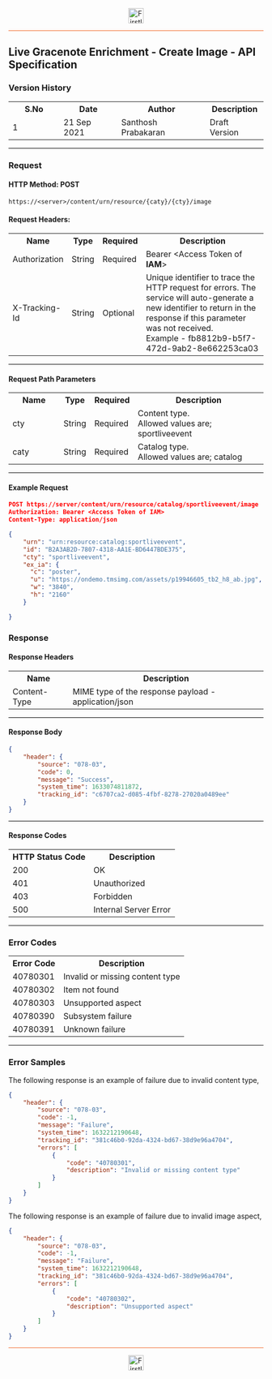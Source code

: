 <p align="center"><img src="https://cdn.shortpixel.ai/spai/w_378+q_lossy+ret_img+to_webp/https://firstlight.ai/wp-content/uploads/2021/03/300ppi-logotype-transparent.png" alt="Firstlight" height="30"/></p>

<hr style="height:1px;border-width:0;background-color:#f26524">

## Live Gracenote Enrichment - Create Image - API Specification

### Version History

<table width='100%'>
  <tr>
    <th width='20%'>S.No</th>
    <th>Date</th>
    <th>Author</th>
    <th>Description</th>
  </tr>
  <tr>
    <td>1</td>
    <td>21 Sep 2021</td>
    <td>Santhosh Prabakaran</td>
    <td>Draft Version</td>
  </tr>
</table>

<hr style="height:1px;border-width:0;background-color:black">

### Request

#### HTTP Method: POST

```
https://<server>/content/urn/resource/{caty}/{cty}/image
```

#### Request Headers:

<table width='100%'>
  <tr>
    <th width='20%'>Name</th>
    <th>Type</th>
    <th>Required</th>
    <th>Description</th>
  </tr>
  <tr>
    <td>Authorization</td>
    <td>String</td>
    <td>Required</td>
    <td>Bearer &lt;Access Token of <b>IAM</b>&gt;</td>
  </tr>
  <tr>
    <td>X-Tracking-Id</td>
    <td>String</td>
    <td>Optional</td>
    <td>Unique identifier to trace the HTTP request for errors. The service will auto-generate a new identifier to return in the response if this parameter was not received.<br/>Example - fb8812b9-b5f7-472d-9ab2-8e662253ca03</td>
  </tr>
</table>

<hr style="height:1px;border-width:0;background-color:black">

#### Request Path Parameters

<table width='100%'>
  <tr>
    <th width='20%'>Name</th>
    <th>Type</th>
    <th>Required</th>
    <th>Description</th>
  </tr>
  <tr>
    <td>cty</td>
    <td>String</td>
    <td>Required</td>
    <td>Content type. <br/>Allowed values are; sportliveevent</td>
  </tr>
  <tr>
    <td>caty</td>
    <td>String</td>
    <td>Required</td>
    <td>Catalog type. <br/>Allowed values are; catalog</td>
  </tr>
</table>

<hr style="height:1px;border-width:0;background-color:black">

<div class="page"/>

#### Example Request

```json
POST https://server/content/urn/resource/catalog/sportliveevent/image
Authorization: Bearer <Access Token of IAM>
Content-Type: application/json

{
    "urn": "urn:resource:catalog:sportliveevent",
    "id": "B2A3AB2D-7807-4318-AA1E-BD6447BDE375",
    "cty": "sportliveevent",
    "ex_ia": {
      "c": "poster",
      "u": "https://ondemo.tmsimg.com/assets/p19946605_tb2_h8_ab.jpg",
      "w": "3840",
      "h": "2160"
    }

}

```

### Response

#### Response Headers

<table width="100%">
  <tr>
    <th>Name</th>
    <th>Description</th>
  </tr>
  <tr>
    <td>Content-Type</td>
    <td>MIME type of the response payload - application/json</td>
  </tr>
</table>

<hr style="height:1px;border-width:0;background-color:black">

#### Response Body

``` json
{
    "header": {
        "source": "078-03",
        "code": 0,
        "message": "Success",
        "system_time": 1633074811872,
        "tracking_id": "c6707ca2-d085-4fbf-8278-27020a0489ee"
    }
}

```

<hr style="height:1px;border-width:0;background-color:black">

#### Response Codes

<table width="100%">
  <tr>
    <th>HTTP Status Code</th>
    <th>Description</th>
  </tr>
  <tr>
    <td>200</td>
    <td>OK</td>
  </tr>
  <tr>
    <td>401</td>
    <td>Unauthorized</td>
  </tr>
  <tr>
    <td>403</td>
    <td>Forbidden</td>
  </tr>
  <tr>
    <td>500</td>
    <td>Internal Server Error</td>
  </tr>
</table>

<hr style="height:1px;border-width:0;background-color:black">

<div class="page"/>

### Error Codes

<table width="100%">
  <tr>
    <th>Error Code</th>
    <th>Description</th>
  </tr>
  <tr>
    <td>40780301</td>
    <td>Invalid or missing content type</td>
  </tr>
  <tr>
    <td>40780302</td>
    <td>Item not found</td>
  </tr>
  <tr>
    <td>40780303</td>
    <td>Unsupported aspect</td>
  </tr>
  <tr>
    <td>40780390</td>
    <td>Subsystem failure</td>
  </tr>
  <tr>
    <td>40780391</td>
    <td>Unknown failure</td>
  </tr>
</table>

<hr style="height:1px;border-width:0;background-color:black">

### Error Samples

The following response is an example of failure due to invalid content type,

```json
{
    "header": {
        "source": "078-03",
        "code": -1,
        "message": "Failure",
        "system_time": 1632212190648,
        "tracking_id": "381c46b0-92da-4324-bd67-38d9e96a4704",
        "errors": [
            {
                "code": "40780301",
                "description": "Invalid or missing content type"
            }
        ]
    }
}
```

The following response is an example of failure due to invalid image aspect,

```json
{
    "header": {
        "source": "078-03",
        "code": -1,
        "message": "Failure",
        "system_time": 1632212190648,
        "tracking_id": "381c46b0-92da-4324-bd67-38d9e96a4704",
        "errors": [
            {
                "code": "40780302",
                "description": "Unsupported aspect"
            }
        ]
    }
}
```

<hr style="height:1px;border-width:0;background-color:#f26524">

<p align="center"><img src="https://cdn.shortpixel.ai/spai/w_378+q_lossy+ret_img+to_webp/https://firstlight.ai/wp-content/uploads/2021/03/300ppi-logotype-transparent.png" alt="Firstlight" height="30"/></p>